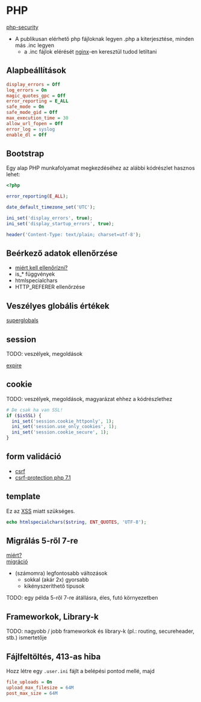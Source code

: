 # PHP

[php-security](https://phpsecurity.readthedocs.io/en/latest/index.html)

- A publikusan elérhető php fájloknak legyen .php a kiterjesztése, minden más .inc legyen
  - a .inc fájlok elérését [nginx](/nginx.md)-en keresztül tudod letiltani

## Alapbeállítások

```ini
display_errors = Off
log_errors = On
magic_quotes_gpc = Off
error_reporting = E_ALL
safe_mode = On
safe_mode_gid = Off
max_execution_time = 30
allow_url_fopen = Off
error_log = syslog
enable_dl = Off
```

## Bootstrap

Egy alap PHP munkafolyamat megkezdéséhez az alábbi kódrészlet hasznos lehet:

```php
<?php

error_reporting(E_ALL);

date_default_timezone_set('UTC');

ini_set('display_errors', true);
ini_set('display_startup_errors', true);

header('Content-Type: text/plain; charset=utf-8');
```

## Beérkező adatok ellenőrzése

- [miért kell ellenőrízni?](/attacks.md)
- is_* függvények
- htmlspecialchars
- HTTP_REFERER ellenőrzése

## Veszélyes globális értékek

[superglobals](http://php.net/manual/en/language.variables.superglobals.php)

## session

TODO: veszélyek, megoldások

[expire](https://stackoverflow.com/questions/520237/how-do-i-expire-a-php-session-after-30-minutes)

## cookie

TODO: veszélyek, megoldások, magyarázat ehhez a kódrészlethez

```php
# De csak ha van SSL!
if ($isSSL) {
  ini_set('session.cookie_httponly', 1);
  ini_set('session.use_only_cookies', 1);
  ini_set('session.cookie_secure', 1);
}
```

## form validáció
  - [csrf](/attacks.md)
  - [csrf-protection php 7.1](https://wiki.php.net/rfc/automatic_csrf_protection)

## template

Ez az [XSS](/attacks.md) miatt szükséges.

```php
echo htmlspecialchars($string, ENT_QUOTES, 'UTF-8');
```

## Migrálás 5-ről 7-re

[miért?](https://belitsoft.com/php-development-services/php7-upgrading-from-php5-performance-security-reasons-and-case-studies)\
[migráció](http://php.net/manual/en/migration70.php)

* (számomra) legfontosabb változások
  * sokkal (akár 2x) gyorsabb
  * kikényszeríthető típusok

TODO: egy példa 5-ről 7-re átállásra, éles, futó környezetben

## Frameworkok, Library-k

TODO: nagyobb / jobb frameworkok és library-k (pl.: routing, secureheader, stb.) ismertetője

## Fájlfeltöltés, 413-as hiba

Hozz létre egy `.user.ini` fájlt a belépési pontod mellé, majd

```ini
file_uploads = On
upload_max_filesize = 64M
post_max_size = 64M
```
